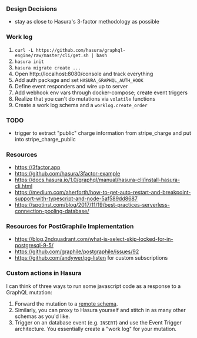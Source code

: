 ### Design Decisions

* stay as close to Hasura's 3-factor methodology as possible

### Work log

1. `curl -L https://github.com/hasura/graphql-engine/raw/master/cli/get.sh | bash`
2. `hasura init`
3. `hasura migrate create ...`
4. Open http://localhost:8080/console and track everything
5. Add auth package and set `HASURA_GRAPHQL_AUTH_HOOK`
6. Define event responders and wire up to server
7. Add webhook env vars through docker-compose; create event triggers
8. Realize that you can't do mutations via `volatile` functions
9. Create a work log schema and a `worklog.create_order`

### TODO

* trigger to extract "public" charge information from stripe_charge and put into stripe_charge_public

### Resources

* https://3factor.app
* https://github.com/hasura/3factor-example
* https://docs.hasura.io/1.0/graphql/manual/hasura-cli/install-hasura-cli.html
* https://medium.com/aherforth/how-to-get-auto-restart-and-breakpoint-support-with-typescript-and-node-5af589dd8687
* https://spotinst.com/blog/2017/11/19/best-practices-serverless-connection-pooling-database/


### Resources for PostGraphile Implementation

* https://blog.2ndquadrant.com/what-is-select-skip-locked-for-in-postgresql-9-5/
* https://github.com/graphile/postgraphile/issues/92
* https://github.com/andywer/pg-listen for custom subscriptions


### Custom actions in Hasura

I can think of three ways to run some javascript code as a response to a GraphQL mutation:

1. Forward the mutation to a [remote schema](https://docs.hasura.io/1.0/graphql/manual/remote-schemas/index.html).
2. Similarly, you can proxy to Hasura yourself and stitch in as many other schemas as you'd like.
3. Trigger on an database event (e.g. `INSERT`) and use the Event Trigger architecture. You essentially create a "work log" for your mutation.
